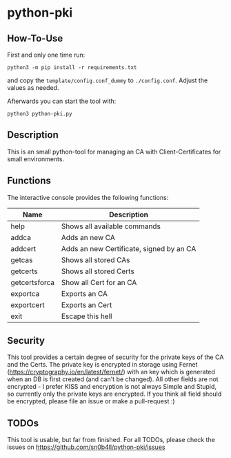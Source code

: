# python-pki
## How-To-Use
First and only one time run:

`python3 -m pip install -r requirements.txt`

and copy the `template/config.conf_dummy` to `./config.conf`. Adjust the values as needed.

Afterwards you can start the tool with:

`python3 python-pki.py`

## Description
This is an small python-tool for managing an CA with Client-Certificates for small environments.

## Functions
The interactive console provides the following functions:

Name | Description
--- | ---
help | Shows all available commands
addca | Adds an new CA
addcert | Adds an new Certificate, signed by an CA
getcas | Shows all stored CAs
getcerts | Shows all stored Certs
getcertsforca | Show all Cert for an CA
exportca | Exports an CA
exportcert | Exports an Cert
exit | Escape this hell

## Security
This tool provides a certain degree of security for the private keys of the CA and the Certs. The private key is encrypted in storage using Fernet (https://cryptography.io/en/latest/fernet/) with an key which is generated when an DB is first created (and can't be changed). All other fields are not encrypted - I prefer KISS and encryption is not always Simple and Stupid, so currently only the private keys are encrypted. If you think all field should be encrypted, please file an issue or make a pull-request :)

## TODOs
This tool is usable, but far from finished. For all TODOs, please check the issues on https://github.com/sn0b4ll/python-pki/issues
